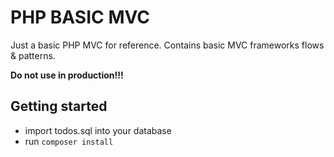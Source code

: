 # PHP BASIC MVC

Just a basic PHP MVC for reference. Contains basic MVC frameworks flows & patterns.

**Do not use in production!!!**

## Getting started

- import todos.sql into your database
- run `composer install`
